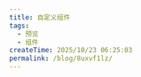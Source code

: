 ```yaml
---
title: 自定义组件
tags:
  - 预览
  - 组件
createTime: 2025/10/23 06:25:03
permalink: /blog/8uxvf1lz/
---
```


<CustomComponent />
